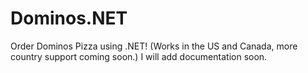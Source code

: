 # Dominos.NET
Order Dominos Pizza using .NET! (Works in the US and Canada, more country support coming soon.)
I will add documentation soon. 

